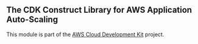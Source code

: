 ## The CDK Construct Library for AWS Application Auto-Scaling
This module is part of the [AWS Cloud Development Kit](https://github.com/awslabs/aws-cdk) project.
